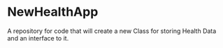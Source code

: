 # NewHealthApp
A repository for code that will create a new Class for storing Health Data and an interface to it.
